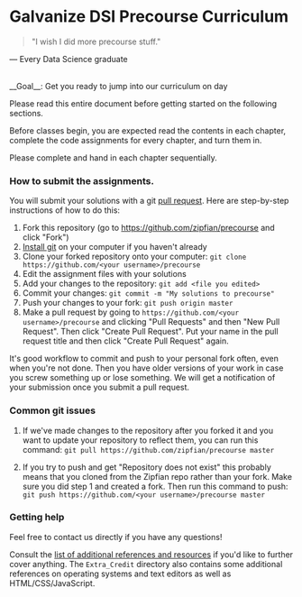 # Galvanize DSI Precourse Curriculum

> "I wish I did more precourse stuff."  

— Every Data Science graduate

<br>
__Goal__: Get you ready to jump into our curriculum on day

Please read this entire document before getting started on the following sections.

Before classes begin, you are expected read the contents in each chapter, complete the code assignments for every chapter, and turn them in.

Please complete and hand in each chapter sequentially.

### How to submit the assignments.
You will submit your solutions with a git [pull request](https://help.github.com/articles/using-pull-requests). Here are step-by-step instructions of how to do this:

1. Fork this repository (go to https://github.com/zipfian/precourse and click "Fork")
1. [Install git](https://help.github.com/articles/set-up-git) on your computer
if you haven't already
1. Clone your forked repository onto your computer: `git clone https://github.com/<your username>/precourse`
1. Edit the assignment files with your solutions
1. Add your changes to the repository: `git add <file you edited>`
1. Commit your changes: `git commit -m "My solutions to precourse"`
1. Push your changes to your fork: `git push origin master`
1. Make a pull request by going to `https://github.com/<your username>/precourse` and clicking "Pull Requests" and then "New Pull Request". Then click "Create Pull Request". Put your name in the pull request title and then click "Create Pull Request" again.

It's good workflow to commit and push to your personal fork often, even when you're not done. Then you have older versions of your work in case you screw something up or lose something. We will get a notification of your submission once you submit a pull request.

### Common git issues
1. If we've made changes to the repository after you forked it and you want to update your repository to reflect them, you can run this command: `git pull https://github.com/zipfian/precourse master`

2. If you try to push and get "Repository does not exist" this probably means that you cloned from the Zipfian repo rather than your fork. Make sure you did step 1 and created a fork. Then run this command to push: `git push https://github.com/<your username>/precourse master`

### Getting help

Feel free to contact us directly if you have any questions!

Consult the [list of additional references and resources](Extra_Credit/references.md) if you'd like to further cover anything. The `Extra_Credit` directory also contains some
additional references on operating systems and text editors as well as HTML/CSS/JavaScript.
